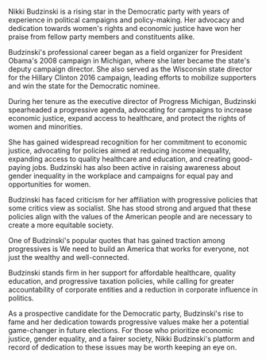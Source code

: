 Nikki Budzinski is a rising star in the Democratic party with years of experience in political campaigns and policy-making. Her advocacy and dedication towards women's rights and economic justice have won her praise from fellow party members and constituents alike.

Budzinski's professional career began as a field organizer for President Obama's 2008 campaign in Michigan, where she later became the state's deputy campaign director. She also served as the Wisconsin state director for the Hillary Clinton 2016 campaign, leading efforts to mobilize supporters and win the state for the Democratic nominee.

During her tenure as the executive director of Progress Michigan, Budzinski spearheaded a progressive agenda, advocating for campaigns to increase economic justice, expand access to healthcare, and protect the rights of women and minorities.

She has gained widespread recognition for her commitment to economic justice, advocating for policies aimed at reducing income inequality, expanding access to quality healthcare and education, and creating good-paying jobs. Budzinski has also been active in raising awareness about gender inequality in the workplace and campaigns for equal pay and opportunities for women.

Budzinski has faced criticism for her affiliation with progressive policies that some critics view as socialist. She has stood strong and argued that these policies align with the values of the American people and are necessary to create a more equitable society.

One of Budzinski's popular quotes that has gained traction among progressives is We need to build an America that works for everyone, not just the wealthy and well-connected.

Budzinski stands firm in her support for affordable healthcare, quality education, and progressive taxation policies, while calling for greater accountability of corporate entities and a reduction in corporate influence in politics.

As a prospective candidate for the Democratic party, Budzinski's rise to fame and her dedication towards progressive values make her a potential game-changer in future elections. For those who prioritize economic justice, gender equality, and a fairer society, Nikki Budzinski's platform and record of dedication to these issues may be worth keeping an eye on.
